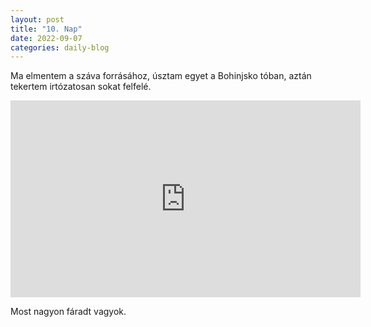 ```yaml
---
layout: post
title: "10. Nap"
date: 2022-09-07
categories: daily-blog
---
```


Ma elmentem a száva forrásához, úsztam egyet a Bohinjsko tóban, aztán tekertem irtózatosan sokat felfelé. 

<iframe width="560" height="315" src="https://www.youtube.com/embed/rHzR_b5yJic" title="YouTube video player" frameborder="0" allow="accelerometer; autoplay; clipboard-write; encrypted-media; gyroscope; picture-in-picture" allowfullscreen></iframe>

Most nagyon fáradt vagyok.
